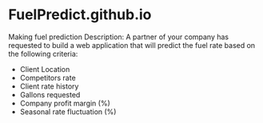 # FuelPredict.github.io
Making fuel prediction
Description: 
A partner of your company has requested to build a web application that will predict the
fuel rate based on the following criteria:
- Client Location
- Competitors rate
- Client rate history
- Gallons requested
- Company profit margin (%)
- Seasonal rate fluctuation (%)